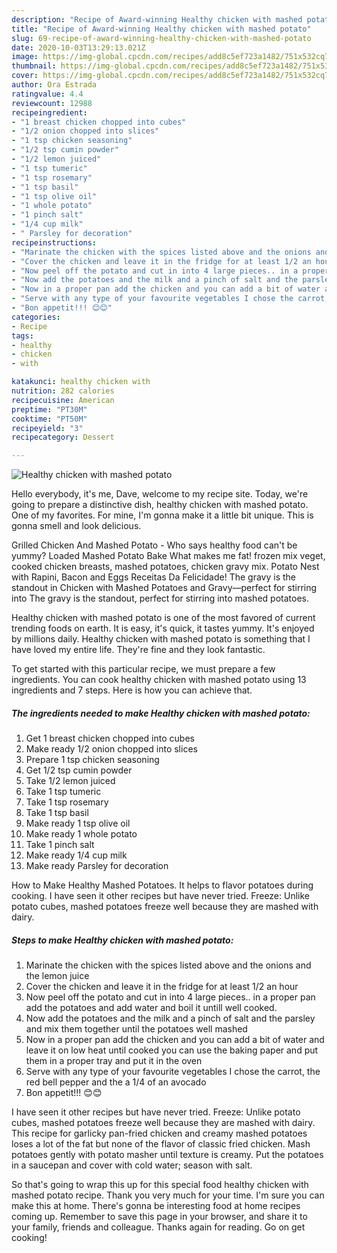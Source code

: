 ```yaml
---
description: "Recipe of Award-winning Healthy chicken with mashed potato"
title: "Recipe of Award-winning Healthy chicken with mashed potato"
slug: 69-recipe-of-award-winning-healthy-chicken-with-mashed-potato
date: 2020-10-03T13:29:13.021Z
image: https://img-global.cpcdn.com/recipes/add8c5ef723a1482/751x532cq70/healthy-chicken-with-mashed-potato-recipe-main-photo.jpg
thumbnail: https://img-global.cpcdn.com/recipes/add8c5ef723a1482/751x532cq70/healthy-chicken-with-mashed-potato-recipe-main-photo.jpg
cover: https://img-global.cpcdn.com/recipes/add8c5ef723a1482/751x532cq70/healthy-chicken-with-mashed-potato-recipe-main-photo.jpg
author: Ora Estrada
ratingvalue: 4.4
reviewcount: 12988
recipeingredient:
- "1 breast chicken chopped into cubes"
- "1/2 onion chopped into slices"
- "1 tsp chicken seasoning"
- "1/2 tsp cumin powder"
- "1/2 lemon juiced"
- "1 tsp tumeric"
- "1 tsp rosemary"
- "1 tsp basil"
- "1 tsp olive oil"
- "1 whole potato"
- "1 pinch salt"
- "1/4 cup milk"
- " Parsley for decoration"
recipeinstructions:
- "Marinate the chicken with the spices listed above and the onions and the lemon juice"
- "Cover the chicken and leave it in the fridge for at least 1/2 an hour"
- "Now peel off the potato and cut in into 4 large pieces.. in a proper pan add the potatoes and add water and boil it untill well cooked."
- "Now add the potatoes and the milk and a pinch of salt and the parsley and mix them together until the potatoes well mashed"
- "Now in a proper pan add the chicken and you can add a bit of water and leave it on low heat until cooked you can use the baking paper and put them in a proper tray and put it in the oven"
- "Serve with any type of your favourite vegetables I chose the carrot, the red bell pepper and the a 1/4 of an avocado"
- "Bon appetit!!! 😊😊"
categories:
- Recipe
tags:
- healthy
- chicken
- with

katakunci: healthy chicken with 
nutrition: 282 calories
recipecuisine: American
preptime: "PT30M"
cooktime: "PT50M"
recipeyield: "3"
recipecategory: Dessert

---
```



![Healthy chicken with mashed potato](https://img-global.cpcdn.com/recipes/add8c5ef723a1482/751x532cq70/healthy-chicken-with-mashed-potato-recipe-main-photo.jpg)

Hello everybody, it's me, Dave, welcome to my recipe site. Today, we're going to prepare a distinctive dish, healthy chicken with mashed potato. One of my favorites. For mine, I'm gonna make it a little bit unique. This is gonna smell and look delicious.

Grilled Chicken And Mashed Potato - Who says healthy food can&#39;t be yummy? Loaded Mashed Potato Bake What makes me fat! frozen mix veget, cooked chicken breasts, mashed potatoes, chicken gravy mix. Potato Nest with Rapini, Bacon and Eggs Receitas Da Felicidade! The gravy is the standout in Chicken with Mashed Potatoes and Gravy—perfect for stirring into The gravy is the standout, perfect for stirring into mashed potatoes.

Healthy chicken with mashed potato is one of the most favored of current trending foods on earth. It is easy, it's quick, it tastes yummy. It's enjoyed by millions daily. Healthy chicken with mashed potato is something that I have loved my entire life. They're fine and they look fantastic.


To get started with this particular recipe, we must prepare a few ingredients. You can cook healthy chicken with mashed potato using 13 ingredients and 7 steps. Here is how you can achieve that.

<!--inarticleads1-->

##### The ingredients needed to make Healthy chicken with mashed potato:

1. Get 1 breast chicken chopped into cubes
1. Make ready 1/2 onion chopped into slices
1. Prepare 1 tsp chicken seasoning
1. Get 1/2 tsp cumin powder
1. Take 1/2 lemon juiced
1. Take 1 tsp tumeric
1. Take 1 tsp rosemary
1. Take 1 tsp basil
1. Make ready 1 tsp olive oil
1. Make ready 1 whole potato
1. Take 1 pinch salt
1. Make ready 1/4 cup milk
1. Make ready  Parsley for decoration


How to Make Healthy Mashed Potatoes. It helps to flavor potatoes during cooking. I have seen it other recipes but have never tried. Freeze: Unlike potato cubes, mashed potatoes freeze well because they are mashed with dairy. 

<!--inarticleads2-->

##### Steps to make Healthy chicken with mashed potato:

1. Marinate the chicken with the spices listed above and the onions and the lemon juice
1. Cover the chicken and leave it in the fridge for at least 1/2 an hour
1. Now peel off the potato and cut in into 4 large pieces.. in a proper pan add the potatoes and add water and boil it untill well cooked.
1. Now add the potatoes and the milk and a pinch of salt and the parsley and mix them together until the potatoes well mashed
1. Now in a proper pan add the chicken and you can add a bit of water and leave it on low heat until cooked you can use the baking paper and put them in a proper tray and put it in the oven
1. Serve with any type of your favourite vegetables I chose the carrot, the red bell pepper and the a 1/4 of an avocado
1. Bon appetit!!! 😊😊


I have seen it other recipes but have never tried. Freeze: Unlike potato cubes, mashed potatoes freeze well because they are mashed with dairy. This recipe for garlicky pan-fried chicken and creamy mashed potatoes loses a lot of the fat but none of the flavor of classic fried chicken. Mash potatoes gently with potato masher until texture is creamy. Put the potatoes in a saucepan and cover with cold water; season with salt. 

So that's going to wrap this up for this special food healthy chicken with mashed potato recipe. Thank you very much for your time. I'm sure you can make this at home. There's gonna be interesting food at home recipes coming up. Remember to save this page in your browser, and share it to your family, friends and colleague. Thanks again for reading. Go on get cooking!
